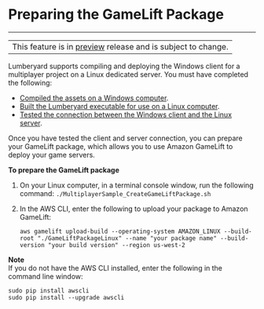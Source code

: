 # Preparing the GameLift Package<a name="linux-prepare-gamelift-package"></a>


****  

|  | 
| --- |
| This feature is in [preview](https://docs.aws.amazon.com/lumberyard/latest/userguide/ly-glos-chap.html#preview) release and is subject to change\.  | 

Lumberyard supports compiling and deploying the Windows client for a multiplayer project on a Linux dedicated server\. You must have completed the following:
+ [Compiled the assets on a Windows computer](linux-compile-assets-on-windows.md)\.
+ [Built the Lumberyard executable for use on a Linux computer](linux-build-lumberyard-executable.md)\.
+ [Tested the connection between the Windows client and the Linux server](linux-test-windows-client-linux-server-connection.md)\.

Once you have tested the client and server connection, you can prepare your GameLift package, which allows you to use Amazon GameLift to deploy your game servers\. 

**To prepare the GameLift package**

1. On your Linux computer, in a terminal console window, run the following command: `./MultiplayerSample_CreateGameLiftPackage.sh`

1. In the AWS CLI, enter the following to upload your package to Amazon GameLift:

   ```
   aws gamelift upload-build --operating-system AMAZON_LINUX --build-root "./GameLiftPackageLinux" --name "your package name" --build-version "your build version" --region us-west-2
   ```
**Note**  
If you do not have the AWS CLI installed, enter the following in the command line window:  

   ```
   sudo pip install awscli
   sudo pip install --upgrade awscli
   ```